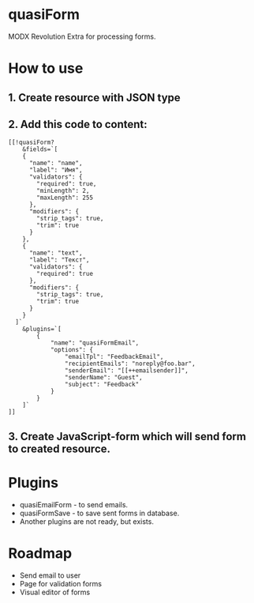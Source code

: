 # quasiForm
MODX Revolution Extra for processing forms.

# How to use

## 1. Create resource with JSON type
## 2. Add this code to content:
```
[[!quasiForm?
    &fields=`[
    {
      "name": "name",
      "label": "Имя",
      "validators": {
        "required": true,
        "minLength": 2,
        "maxLength": 255
      },
      "modifiers": {
        "strip_tags": true,
        "trim": true
      }
    },
    {
      "name": "text",
      "label": "Текст",
      "validators": {
        "required": true
      },
      "modifiers": {
        "strip_tags": true,
        "trim": true
      }
    }
  ]`
	&plugins=`[
		{
			"name": "quasiFormEmail",
			"options": {
				"emailTpl": "FeedbackEmail",
				"recipientEmails": "noreply@foo.bar",
				"senderEmail": "[[++emailsender]]",
				"senderName": "Guest",
				"subject": "Feedback"
			}
		}
	]`
]]
```
## 3. Create JavaScript-form which will send form to created resource.

# Plugins
* quasiEmailForm - to send emails.
* quasiFormSave - to save sent forms in database.
* Another plugins are not ready, but exists.

# Roadmap
* Send email to user
* Page for validation forms
* Visual editor of forms
